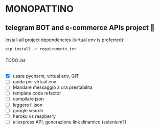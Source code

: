 # MONOPATTINO
## telegram BOT and e-commerce APIs project :money_mouth_face: 
Install all project dependencies (virtual env is preferred):
```
pip install -r requirements.txt
```
###### TODO list
- [X] usare pycharm, virtual env, GIT
- [ ] guida per virtual env
- [ ] Mandare messaggio a ora prestabilita
- [ ] template code refactor
- [ ] compilare json
- [ ] leggere il json 
- [ ] google search
- [ ] heroku vs raspberry
- [ ] aliexpress API, generazione link dinamico (selenium?)